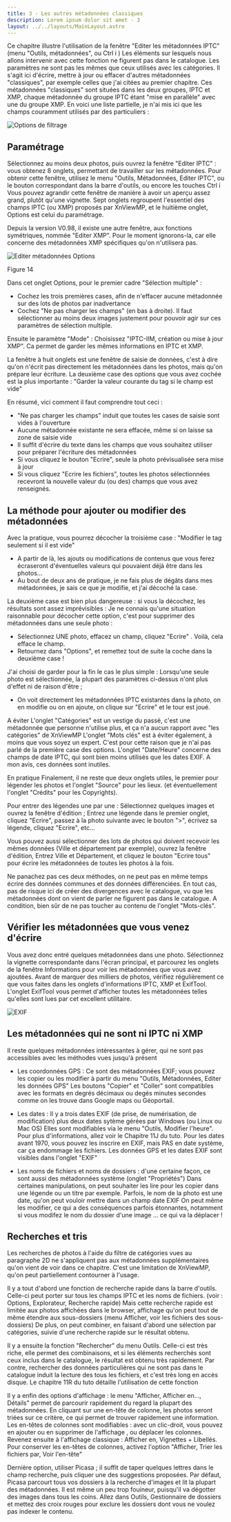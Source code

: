 ```yaml
---
title: 3 - Les autres métadonnées classiques
description: Lorem ipsum dolor sit amet - 3
layout: ../../layouts/MainLayout.astro
---
```


Ce chapitre illustre l'utilisation de la fenêtre "Editer les métadonnées IPTC" (menu "Outils, métadonnées", ou Ctrl i )
Les éléments sur lesquels nous allons intervenir avec cette fonction ne figurent pas dans le catalogue.
 Les paramètres ne sont pas les mêmes que ceux utilisés avec les catégories.
Il s'agit ici d'écrire, mettre à jour ou effacer d'autres métadonnées "classiques", par exemple celles que j'ai citées au premier chapitre.
Ces métadonnées "classiques" sont situées dans les deux groupes, IPTC et XMP, chaque métadonnée du groupe IPTC étant "mise en parallèle" avec une du groupe XMP.
En voici une liste partielle, je n'ai mis ici que les champs couramment utilisés par des particuliers :

![Options de filtrage](/catalogage/xnvmp13.png)

## Paramétrage

Sélectionnez au moins deux photos, puis ouvrez la fenêtre "Editer IPTC" : vous obtenez 8 onglets, permettant de travailler sur les métadonnées.
Pour obtenir cette fenêtre, utilisez le menu "Outils, Métadonnées, Editer IPTC", ou le bouton correspondant dans la barre d'outils, ou encore les touches Ctrl i
Vous pouvez agrandir cette fenêtre de manière à avoir un aperçu assez grand, plutôt qu'une vignette.
Sept onglets regroupent l'essentiel des champs IPTC (ou XMP) proposés par XnViewMP, et le huitième onglet, Options est celui du paramétrage.

Depuis la version V0.98, il existe une autre fenêtre, aux fonctions symétriques, nommée "Editer XMP".
Pour le moment ignorons-la, car elle concerne des métadonnées XMP spécifiques qu'on n'utilisera pas.

![Editer métadonnées Options](/catalogage/xnvmp02.png)

Figure 14

Dans cet onglet Options, pour le premier cadre "Sélection multiple" :
 - Cochez les trois premières cases, afin de n'effacer aucune métadonnée sur des lots de photos par inadvertance
 - Cochez "Ne pas charger les champs" (en bas à droite).
 Il faut sélectionner au moins deux images justement pour pouvoir agir sur ces paramètres de sélection multiple.

 Ensuite le paramètre "Mode" : Choisissez "IPTC-IIM, création ou mise à jour XMP". Ca permet de garder les mêmes informations en IPTC et XMP.

La fenêtre à huit onglets est une fenêtre de saisie de données, c'est à dire qu'on n'écrit pas directement les métadonnées dans les photos, mais qu'on prépare leur écriture.
La deuxième case des options que vous avez cochée est la plus importante : "Garder la valeur courante du tag si le champ est vide"

En résumé, vici comment il faut comprendre tout ceci :
- "Ne pas charger les champs" induit que toutes les cases de saisie sont vides à l'ouverture
- Aucune métadonnée existante ne sera effacée, même si on laisse sa zone de saisie vide
- Il suffit d'écrire du texte dans les champs que vous souhaitez utiliser pour préparer l'écriture des métadonnées
- Si vous cliquez le bouton "Ecrire", seule la photo prévisualisée sera mise à jour
- Si vous cliquez "Ecrire les fichiers", toutes les photos sélectionnées recevront la nouvelle valeur du (ou des) champs que vous avez renseignés.

## La méthode pour ajouter ou modifier des métadonnées

Avec la pratique, vous pourrez décocher la troisième case : "Modifier le tag seulement si il est vide"
- A partir de là, les ajouts ou modifications de contenus que vous ferez écraseront d'éventuelles valeurs qui pouvaient déjà être dans les photos...
- Au bout de deux ans de pratique, je ne fais plus de dégâts dans mes métadonnées, je sais ce que je modifie, et j'ai décoché la case.

La deuxième case est bien plus dangereuse : si vous la décochez, les résultats sont assez imprévisibles :
Je ne connais qu'une situation raisonnable pour décocher cette option, c'est pour supprimer des métadonnées dans une seule photo :
- Sélectionnez UNE photo, effacez un champ, cliquez "Ecrire" . Voilà, cela efface le champ.
- Retournez dans "Options", et remettez tout de suite la coche dans la deuxième case !

J'ai choisi de garder pour la fin le cas le plus simple :
Lorsqu'une seule photo est sélectionnée, la plupart des paramètres ci-dessus n'ont plus d'effet ni de raison d'être ;
- On voit directement les métadonnées IPTC existantes dans la photo, on en modifie ou on en ajoute, on clique sur "Ecrire" et le tour est joué.

 A éviter
L'onglet "Catégories" est un vestige du passé, c'est une métadonnée que personne n'utilise plus, et ça n'a aucun rapport avec "les catégories" de XnViewMP
L'onglet "Mots clés" est à éviter également, à moins que vous soyez un expert. C'est pour cette raison que je n'ai pas parlé de la première case des options.
L'onglet "Date/Heure" concerne des champs de date IPTC, qui sont bien moins utilisés que les dates EXIF. A mon avis, ces données sont inutiles.

En pratique
Finalement, il ne reste que deux onglets utiles, le premier pour légender les photos et l'onglet "Source" pour les lieux. (et éventuellement l'onglet "Crédits" pour les Copyrights).

 Pour entrer des légendes une par une : Sélectionnez quelques images et ouvrez la fenêtre d'édition ;
Entrez une légende dans le premier onglet, cliquez "Ecrire", passez à la photo suivante avec le bouton ">", écrivez sa légende, cliquez "Ecrire", etc...

 Vous pouvez aussi sélectionner des lots de photos qui doivent recevoir les mêmes données (Ville et département par exemple), ouvrez la fenêtre d'édition,
Entrez Ville et Département, et cliquez le bouton "Ecrire tous" pour écrire les métadonnées de toutes les photos à la fois.

Ne panachez pas ces deux méthodes, on ne peut pas en même temps écrire des données communes et des données différenciées.
En tout cas, pas de risque ici de créer des divergences avec le catalogue, vu que les métadonnées dont on vient de parler ne figurent pas dans le catalogue.
A condition, bien sûr de ne pas toucher au contenu de l'onglet "Mots-clés".

## Vérifier les métadonnées que vous venez d'écrire

Vous avez donc entré quelques métadonnées dans une photo.
Sélectionnez la vignette correspondante dans l'écran principal, et parcourez les onglets de la fenêtre Informations pour voir les métadonnées que vous avez ajoutées.
 Avant de marquer des milliers de photos, vérifiez régulièrement ce que vous faites dans les onglets d'informations IPTC, XMP et ExifTool.
L'onglet ExifTool vous permet d'afficher toutes les métadonnées telles qu'elles sont lues par cet excellent utilitaire.

![EXIF](/catalogage/xnvmp12.png)

## Les métadonnées qui ne sont ni IPTC ni XMP

Il reste quelques métadonnées intéressantes à gérer, qui ne sont pas accessibles avec les méthodes vues jusqu'à présent

- Les coordonnées GPS : Ce sont des métadonnées EXIF; vous pouvez les copier ou les modifier à partir du menu "Outils, Métadonnées, Editer les données GPS"
Les boutons "Copier" et "Coller" sont compatibles avec les formats en degrés décimaux ou degés minutes secondes comme on les trouve dans Google maps ou Géoportail.

- Les dates : Il y a trois dates EXIF (de prise, de numérisation, de modification) plus deux dates sytème gérées par Windows (ou Linux ou Mac OS)
Elles sont modifiables via le menu "Outils, Modifier l'heure". Pour plus d'informations, allez voir le Chapitre 11J du tuto.
Pour les dates avant 1970, vous pouvez les inscrire en EXIF, mais PAS en date système, car ça endommage les fichiers.
Les données GPS et les dates EXIF sont visibles dans l'onglet "EXIF"

- Les noms de fichiers et noms de dossiers : d'une certaine façon, ce sont aussi des métadonnées système (onglet "Propriétés")
Dans certaines manipulations, on peut souhaiter les lire pour les copier dans une légende ou un titre par exemple.
Parfois, le nom de la photo est une date, qu'on peut vouloir mettre dans un champ date EXIF
On peut même les modifier, ce qui a des conséquences parfois étonnantes, notamment si vous modifez le nom du dossier d'une image ... ce qui va la déplacer !

## Recherches et tris

Les recherches de photos à l'aide du filtre de catégories vues au paragraphe 2D ne s'appliquent pas aux métadonnées supplémentaires qu'on vient de voir dans ce chapitre.
C'est une limitation de XnViewMP, qu'on peut partiellement contourner à l'usage.

 Il y a tout d'abord une fonction de recherche rapide dans la barre d'outils. Celle-ci peut porter sur tous les champs IPTC et les noms de fichiers. (voir : Options, Explorateur, Recherche rapide)
Mais cette recherche rapide est limitée aux photos affichées dans le browser, affichage qu'on peut tout de même étendre aux sous-dossiers (menu Afficher, voir les fichiers des sous-dossiers)
De plus, on peut combiner, en faisant d'abord une sélection par catégories, suivie d'une recherche rapide sur le résultat obtenu.

 Il y a ensuite la fonction "Rechercher" du menu Outils.
Celle-ci est très riche, elle permet des combinaisons, et si les éléments recherchés sont ceux inclus dans le catalogue, le résultat est obtenu très rapidement.
Par contre, rechercher des données particulières qui ne sont pas dans le catalogue induit la lecture des tous les fichiers, et c'est très long en accès disque.
Le chapitre 11R du tuto détaille l'utilisation de cette fonction

 Il y a enfin des options d'affichage : le menu "Afficher, Afficher en..., Détails" permet de parcourir rapidement du regard la plupart des métadonnées.
En cliquant sur une en-tête de colonne, les photos seront triées sur ce critère, ce qui permet de trouver rapidement une information.
Les en-têtes de colonnes sont modifiables : avec un clic-droit, vous pouvez en ajouter ou en supprimer de l'affichage , ou déplacer les colonnes.
Revenez ensuite à l'affichage classique : Afficher en, Vignettes + Libellés.
Pour conserver les en-têtes de colonnes, activez l'option "Afficher, Trier les fichiers par, Voir l'en-tête"

 Dernière option, utiliser Picasa ; il suffit de taper quelques lettres dans le champ recherche, puis cliquer une des suggestions proposées.
Par défaut, Picasa parcourt tous vos dossiers à la recherche d'images et lit la plupart des métadonnées. Il est même un peu trop fouineur, puisqu'il va dégotter des images dans tous les coins.
Allez dans Outils, Gestionnaire de dossiers et mettez des croix rouges pour exclure les dossiers dont vous ne voulez pas indexer le contenu.
